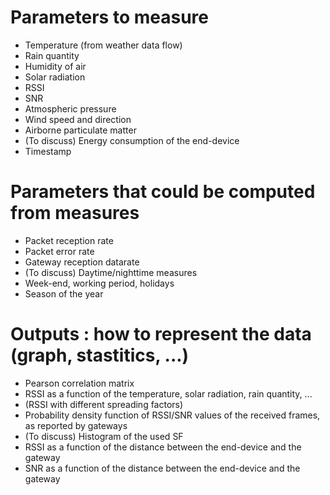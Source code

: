 # Parameters to measure

* Temperature (from weather data flow)
* Rain quantity
* Humidity of air
* Solar radiation
* RSSI
* SNR
* Atmospheric pressure
* Wind speed and direction
* Airborne particulate matter
* (To discuss) Energy consumption of the end-device
* Timestamp


# Parameters that could be computed from measures

* Packet reception rate
* Packet error rate
* Gateway reception datarate
* (To discuss) Daytime/nighttime measures
* Week-end, working period, holidays
* Season of the year


# Outputs : how to represent the data (graph, stastitics, ...)

* Pearson correlation matrix
* RSSI as a function of the temperature, solar radiation, rain quantity, ...
* (RSSI with different spreading factors)
* Probability density function of RSSI/SNR values of the received frames, as reported by gateways
* (To discuss) Histogram of the used SF 
* RSSI as a function of the distance between the end-device and the gateway
* SNR as a function of the distance between the end-device and the gateway
